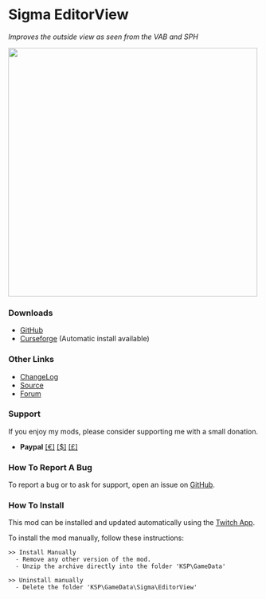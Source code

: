 # Sigma EditorView

*Improves the outside view as seen from the VAB and SPH*

<img src="https://i.imgur.com/5xwE04V.png" width=500 />

### Downloads
- [GitHub](https://github.com/Sigma88/Sigma-EditorView/releases)
- [Curseforge](https://www.curseforge.com/kerbal/ksp-mods/sigma-editorview) (Automatic install available)

### Other Links
- [ChangeLog](https://raw.githubusercontent.com/Sigma88/Sigma-EditorView/master/Changelog.txt)
- [Source](https://github.com/Sigma88/Sigma-EditorView/tree/master/%5BSource%5D/SigmaEditorView)
- [Forum](https://forum.kerbalspaceprogram.com/index.php?/topic/190179--)

### Support
If you enjoy my mods, please consider supporting me with a small donation.

- **Paypal**
[[€]](https://www.paypal.com/cgi-bin/webscr?cmd=_donations&business=65VBNHB39BTKG&item_name=Sigma-EditorView&currency_code=EUR)
[[$]](https://www.paypal.com/cgi-bin/webscr?cmd=_donations&business=65VBNHB39BTKG&item_name=Sigma-EditorView&currency_code=USD)
[[£]](https://www.paypal.com/cgi-bin/webscr?cmd=_donations&business=65VBNHB39BTKG&item_name=Sigma-EditorView&currency_code=GBP)


### How To Report A Bug

To report a bug or to ask for support, open an issue on [GitHub](https://github.com/Sigma88/Sigma-EditorView/issues).


### How To Install

This mod can be installed and updated automatically using the [Twitch App](https://www.twitch.tv/downloads).

To install the mod manually, follow these instructions:

```
>> Install Manually
  - Remove any other version of the mod.
  - Unzip the archive directly into the folder 'KSP\GameData'

>> Uninstall manually
  - Delete the folder 'KSP\GameData\Sigma\EditorView'
```
